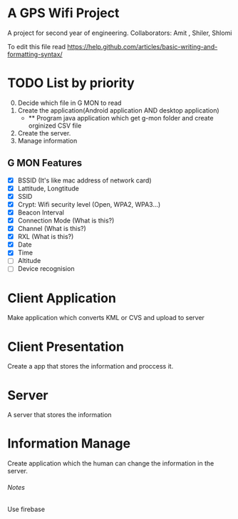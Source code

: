 # A GPS Wifi Project
A project for second year of engineering.
Collaborators: Amit , Shiler, Shlomi

To edit this file read https://help.github.com/articles/basic-writing-and-formatting-syntax/

# TODO List by priority
0. Decide which file in G MON to read
1. Create the application(Android application AND desktop application)
   - ** Program java application which get g-mon folder and create orginized CSV file
2. Create the server.
3. Manage information

## G MON Features
- [x] BSSID (It's like mac address of network card)
- [x] Lattitude, Longtitude 
- [x] SSID
- [x] Crypt: Wifi security level (Open, WPA2, WPA3...)
- [x] Beacon Interval
- [x] Connection Mode (What is this?)
- [x] Channel (What is this?)
- [x] RXL (What is this?)
- [x] Date
- [x] Time
- [ ] Altitude
- [ ] Device recognision

# Client Application
Make application which converts KML or CVS and upload to server

# Client Presentation
Create a app that stores the information and proccess it.

# Server
A server that stores the information

# Information Manage
Create application which the human can change the information in the server.




###### Notes
Use firebase 
